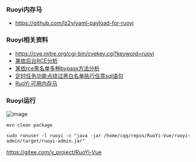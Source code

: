 ### Ruoyi内存马
- https://github.com/lz2y/yaml-payload-for-ruoyi




### Ruoyi相关资料
- https://cve.mitre.org/cgi-bin/cvekey.cgi?keyword=ruoyi
- [某依后台RCE分析](https://xz.aliyun.com/t/10687)
- [某依rce黑名单多种bypass方法分析](https://xz.aliyun.com/t/10957)
- [定时任务功能点绕过黑白名单执行任意sql语句](https://xz.aliyun.com/t/11336)
- [RuoYi 可用内存马](https://xz.aliyun.com/t/10651)


### Ruoyi运行
![image](https://user-images.githubusercontent.com/30398606/173298801-3752ba2d-3a69-45ea-a108-eec580f90331.png)


```
mvn clean package

sudo runuser -l ruoyi -c "java -jar /home/cqq/repos/RuoYi-Vue/ruoyi-admin/target/ruoyi-admin.jar"
```
https://gitee.com/y_project/RuoYi-Vue
